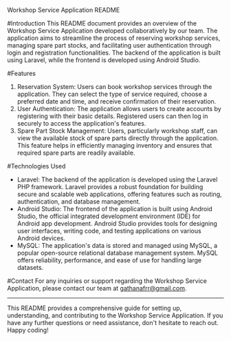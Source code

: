 Workshop Service Application README

#Introduction
This README document provides an overview of the Workshop Service Application developed collaboratively by our team. The application aims to streamline the process of reserving workshop services, managing spare part stocks, and facilitating user authentication through login and registration functionalities. The backend of the application is built using Laravel, while the frontend is developed using Android Studio.

#Features
1. Reservation System: Users can book workshop services through the application. They can select the type of service required, choose a preferred date and time, and receive confirmation of their reservation.
2. User Authentication: The application allows users to create accounts by registering with their basic details. Registered users can then log in securely to access the application's features.
3. Spare Part Stock Management: Users, particularly workshop staff, can view the available stock of spare parts directly through the application. This feature helps in efficiently managing inventory and ensures that required spare parts are readily available.

#Technologies Used
- Laravel: The backend of the application is developed using the Laravel PHP framework. Laravel provides a robust foundation for building secure and scalable web applications, offering features such as routing, authentication, and database management.
- Android Studio: The frontend of the application is built using Android Studio, the official integrated development environment (IDE) for Android app development. Android Studio provides tools for designing user interfaces, writing code, and testing applications on various Android devices.
- MySQL: The application's data is stored and managed using MySQL, a popular open-source relational database management system. MySQL offers reliability, performance, and ease of use for handling large datasets.

#Contact
For any inquiries or support regarding the Workshop Service Application, please contact our team at gathanafrr@gmail.com.

---

This README provides a comprehensive guide for setting up, understanding, and contributing to the Workshop Service Application. If you have any further questions or need assistance, don't hesitate to reach out. Happy coding!
